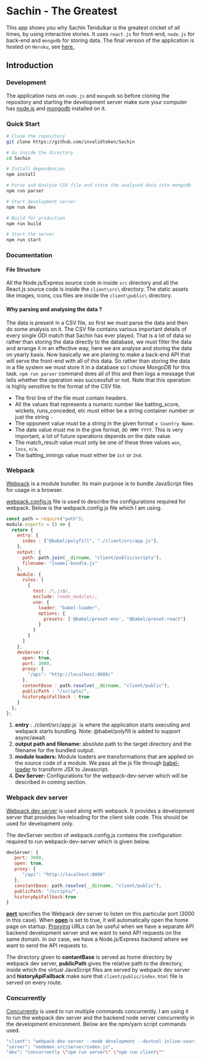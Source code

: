 # Sachin - The Greatest

This app shows you why Sachin Tendulkar is the greatest cricket of all times, by using interactive stories. It uses `react.js` for front-end, `node.js` for back-end and `mongodb` for storing data. The final version of the application is hosted on `Heroku`, see [here.](https://sachin-the-greatest.herokuapp.com/)
## Introduction

### Development
The application runs on `node.js` and `mongodb` so before cloning the repository and starting the development server make sure your computer has [node.js](https://nodejs.org/en/download/) and [mongodb](https://www.mongodb.com/download-center) installed on it. 

### Quick Start 
```bash
# Clone the repository 
git clone https://github.com/invalidtoken/Sachin

# Go inside the directory
cd Sachin

# Install dependencies
npm install

# Parse and Analyse CSV file and store the analysed data into mongodb
npm run parser 

# Start development server 
npm run dev

# Build for production
npm run build 

# Start the server 
npm run start
```
### Documentation
#### File Structure
All the Node.js/Express source code in inside `src` directory and all the React.js source code is inside the `client\src\` directory. The static assets like  images, icons, css files are inside the `client\public\` directory. 

#### Why parsing and analysing the data ?
The data is present in a CSV file, so first we must parse the data and then do some analysis on it. The CSV file contains various important details of every single ODI match that Sachin has ever played. That is a lot of data so rather than storing the data directly to the database, we must filter the data and arrange it in an effective way, here we  are analyse and storing the data on yearly basis. 
Now basically we are planing to make a back-end API that will serve the front-end with all of this data. So rather than storing the data in a file system we must store it in a database so I chose MongoDB for this task. 
`npm run parser` command does all of this and then logs a message that tells whether the operation was successfull or not.
Note that this operation is highly sensitive to the format of the CSV file. 

- The first line of the file must contain headers. 
- All the values that represents a numeric number like batting_score, wickets, runs_conceded, etc must either be a string container number or just the string `-`
- The opponent value must be a string in the given format `v Country Name`. 
- The date value must me in the give format, `DD MMM YYYY`. This is very important, a lot of future operations depends on the date value. 
- The match_result value must only be  one of these three values `won`, `loss`, `n/a`.
- The batting_innings value  must either be `1st` or `2nd`.

### Webpack
[Webpack](https://webpack.js.org/)  is a module bundler. Its main purpose is to bundle JavaScript files for usage in a browser.

[webpack.config.js](https://webpack.js.org/configuration/)  file is used to describe the configurations required for webpack. Below is the webpack.config.js file which I am using.

``` JavaScript
const path = require("path");
module.exports = () => {
  return {
    entry: {
      index : ["@babel/polyfill", "./client/src/app.js"],
    },
    output: {
      path: path.join(__dirname, "client/public/scripts"),
      filename: "[name]-bundle.js"
    },
    module: {
      rules: [
        {
          test: /\.js$/,
          exclude: /node_modules/,
          use: {
            loader: "babel-loader",
            options: {
              presets: ['@babel/preset-env', "@babel/preset-react"]
            }
          }
        }
      ]
    },
    devServer: {
      open: true,
      port: 3000,
      proxy: {
        "/api": "http://localhost:8080/"
      },
      contentBase : path.resolve(__dirname, "client/public"),
      publicPath : "/scripts/",
      historyApiFallback : true
    }
  };
}; 
```

1. **entry** :  ./client/src/app.js` is where the application starts executing and webpack starts bundling. Note: @babel/polyfill is added to support async/await.
2. **output path and filename:**  absolute path to the target directory and the filename for the bundled output.
3. **module loaders:**  Module loaders are transformations that are applied on the source code of a module. We pass all the js file through  [babel-loader](https://github.com/babel/babel-loader)  to transform JSX to Javascript.
4. **Dev Server:**  Configurations for the webpack-dev-server which will be described in coming section.

### Webpack dev server

[Webpack dev server](https://webpack.js.org/configuration/dev-server/)  is used along with webpack. It provides a development server that provides live reloading for the client side code. This should be used for development only.

The devServer section of webpack.config.js contains the configuration required to run webpack-dev-server which is given below.
```javascript
devServer: {
   port: 3000,
   open: true,
   proxy: {
      "/api": "http://localhost:8080"
   },
   constantBase: path.resolve(__dirname, "client/public"),
   publicPath: "/scripts/",
   historyApiFallback:true
}
```
[**port**](https://webpack.js.org/configuration/dev-server/#devserver-port)  specifies the Webpack dev server to listen on this particular port (3000 in this case). When  [**open**](https://webpack.js.org/configuration/dev-server/#devserver-open)  is set to true, it will automatically open the home page on startup.  [Proxying](https://webpack.js.org/configuration/dev-server/#devserver-proxy)  URLs can be useful when we have a separate API backend development server and we want to send API requests on the same domain. In our case, we have a Node.js/Express backend where we want to send the API requests to.

The directory given to **contantBase** is served as home directory by webpack dev server, **publicPath** gives the relative path to the directory, inside which the virtual JavaScript files are served by webpack dev server and **historyApiFallback** make sure that `client/public/index.html` file is served on every route. 

### Concurrently

[Concurrently](https://github.com/kimmobrunfeldt/concurrently)  is used to run multiple commands concurrently. I am using it to run the webpack dev server and the backend node server concurrently in the development environment. Below are the npm/yarn script commands used.
```bash
"client": "webpack-dev-server --mode development --devtool inline-source-map --hot",
"server": "nodemon src/server/index.js",
"dev": "concurrently \"npm run server\" \"npm run client\""
```